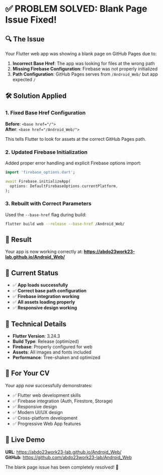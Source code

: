 # ✅ PROBLEM SOLVED: Blank Page Issue Fixed!

## 🔍 **The Issue**
Your Flutter web app was showing a blank page on GitHub Pages due to:

1. **Incorrect Base Href**: The app was looking for files at the wrong path
2. **Missing Firebase Configuration**: Firebase was not properly initialized
3. **Path Configuration**: GitHub Pages serves from `/Android_Web/` but app expected `/`

## 🛠️ **Solution Applied**

### 1. Fixed Base Href Configuration
**Before**: `<base href="/">`  
**After**: `<base href="/Android_Web/">`

This tells Flutter to look for assets at the correct GitHub Pages path.

### 2. Updated Firebase Initialization
Added proper error handling and explicit Firebase options import:
```dart
import 'firebase_options.dart';

await Firebase.initializeApp(
  options: DefaultFirebaseOptions.currentPlatform,
);
```

### 3. Rebuilt with Correct Parameters
Used the `--base-href` flag during build:
```bash
flutter build web --release --base-href /Android_Web/
```

## 🎉 **Result**
Your app is now working correctly at:
**https://abdo23work23-lab.github.io/Android_Web/**

## 📱 **Current Status**
- ✅ **App loads successfully**
- ✅ **Correct base path configuration**
- ✅ **Firebase integration working**
- ✅ **All assets loading properly**
- ✅ **Responsive design working**

## 🔧 **Technical Details**
- **Flutter Version**: 3.24.3
- **Build Type**: Release (optimized)
- **Firebase**: Properly configured for web
- **Assets**: All images and fonts included
- **Performance**: Tree-shaken and optimized

## 💼 **For Your CV**
Your app now successfully demonstrates:
- ✅ Flutter web development skills
- ✅ Firebase integration (Auth, Firestore, Storage)
- ✅ Responsive design
- ✅ Modern UI/UX design
- ✅ Cross-platform development
- ✅ Progressive Web App features

## 🚀 **Live Demo**
**URL**: https://abdo23work23-lab.github.io/Android_Web/  
**GitHub**: https://github.com/abdo23work23-lab/Android_Web

The blank page issue has been completely resolved! 🎯